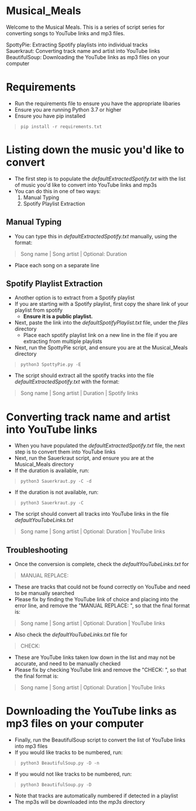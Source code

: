 # Musical_Meals

Welcome to the Musical Meals. This is a series of script series for converting songs to YouTube links and mp3 files.

SpottyPie: Extracting Spotify playlists into individual tracks <br>
Sauerkraut: Converting track name and artist into YouTube links <br>
BeautifulSoup: Downloading the YouTube links as mp3 files on your computer <br>

# Requirements
- Run the requirements file to ensure you have the appropriate libaries 
- Ensure you are running Python 3.7 or higher 
- Ensure you have pip installed
>`pip install -r requirements.txt`

# Listing down the music you'd like to convert

- The first step is to populate the _defaultExtractedSpotify.txt_ with the list of music you'd like to convert into YouTube links and mp3s
- You can do this in one of two ways:
    1. Manual Typing 
    2. Spotify Playlist Extraction 

## Manual Typing
- You can type this in _defaultExtractedSpotify.txt_ manually, using the format: <br>
>Song name | Song artist | Optional: Duration 
- Place each song on a separate line

## Spotify Playlist Extraction
- Another option is to extract from a Spotify playlist
- If you are starting with a Spotify playlist, first copy the share link of your playlist from spotify
    - **Ensure it is a public playlist.**
- Next, paste the link into the _defaultSpotifyPlaylist.txt_ file, under the _files_ directory
    - Place each spotify playlist link on a new line in the file if you are extracting from multiple playlists
- Next, run the SpottyPie script, and ensure you are at the Musical_Meals directory 
>`python3 SpottyPie.py -E`
- The script should extract all the spotify tracks into the file _defaultExtractedSpotify.txt_ with the format: <br>
>Song name | Song artist | Duration | Spotify links

# Converting track name and artist into YouTube links

- When you have populated the _defaultExtractedSpotify.txt_ file, the next step is to convert them into YouTube links
- Next, run the Sauerkraut script, and ensure you are at the Musical_Meals directory
- If the duration is available, run: <br>
>`python3 Sauerkraut.py -C -d` <br>
- If the duration is not available, run: <br>
>`python3 Sauerkraut.py -C` <br>
- The script should convert all tracks into YouTube links in the file _defaultYouTubeLinks.txt_
>Song name | Song artist | Optional: Duration | YouTube links

## Troubleshooting
- Once the conversion is complete, check the _defaultYouTubeLinks.txt_ for <br>
> MANUAL REPLACE: <br>
- These are tracks that could not be found correctly on YouTube and need to be manually searched
- Please fix by finding the YouTube link of choice and placing into the error line, and remove the "MANUAL REPLACE: ", so that the final format is:
>Song name | Song artist | Optional: Duration | YouTube links
- Also check the _defaultYouTubeLinks.txt_ file for <br>
> CHECK: <br>
- These are YouTube links taken low down in the list and may not be accurate, and need to be manually checked
- Please fix by checking YouTube link and remove the "CHECK: ", so that the final format is:
>Song name | Song artist | Optional: Duration | YouTube links

# Downloading the YouTube links as mp3 files on your computer 

- Finally, run the BeautifulSoup script to convert the list of YouTube links into mp3 files
- If you would like tracks to be numbered, run: <br>
>`python3 BeautifulSoup.py -D -n` <br>
- If you would not like tracks to be numbered, run: <br>
>`python3 BeautifulSoup.py -D` <br>
- Note that tracks are automatically numbered if detected in a playlist
- The mp3s will be downloaded into the _mp3s_ directory
